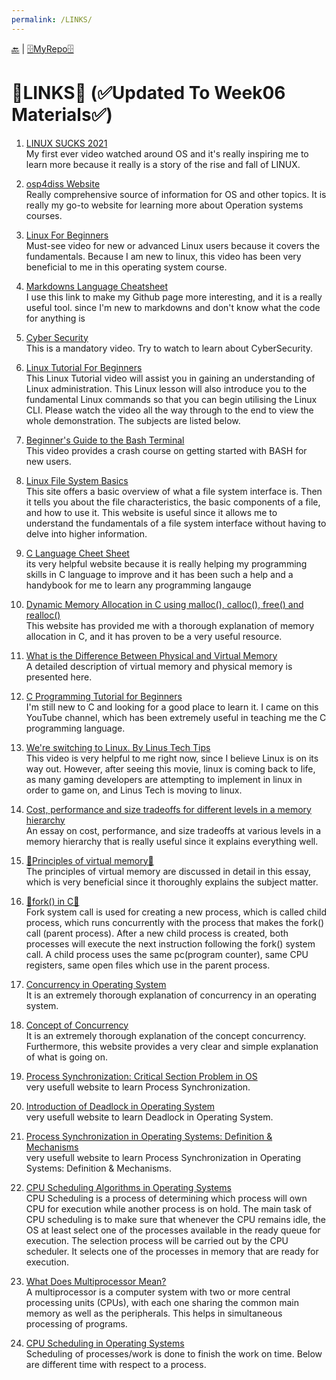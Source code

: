 ```yaml
---
permalink: /LINKS/
---
```


[🔙](https://bilhudapramana.github.io/os212/) | [🗄MyRepo🗄](https://github.com/bilhudapramana/os212) 

# 🔗LINKS🔗 (✅Updated To Week06 Materials✅)

1. [LINUX SUCKS 2021](https://www.youtube.com/watch?v=WtJ9T_IJOPE&t=87s) <br>
   My first ever video watched around OS and it's really inspiring me to learn more because it really is a story of the rise and fall of LINUX. <br>

2. [osp4diss Website](https://osp4diss.vlsm.org/osp-115.html) <br>
   Really comprehensive source of information for OS and other topics. It is really my go-to website for learning more about Operation systems courses.

3. [Linux For Beginners](https://www.youtube.com/watch?v=CpTfQ-q6MPU) <br>
   Must-see video for new or advanced Linux users because it covers the fundamentals. Because I am new to linux, this video has been very beneficial to me in this operating system    course.
   
4. [Markdowns Language Cheatsheet](https://www.markdownguide.org/cheat-sheet/) <br>
   I use this link to make my Github page more interesting, and it is a really useful tool. since I'm new to markdowns and don't know what the code for anything is

5. [Cyber Security](https://www.youtube.com/watch?v=rcDO8km6R6c) <br>
   This is a mandatory video. Try to watch to learn about CyberSecurity.

6. [Linux Tutorial For Beginners](https://www.youtube.com/watch?v=v_1zB2WNN14) <br>
   This Linux Tutorial video will assist you in gaining an understanding of Linux administration. This Linux lesson will also introduce you to the fundamental Linux commands so      that you can begin utilising the Linux CLI. Please watch the video all the way through to the end to view the whole demonstration. The subjects are listed below.
   
7. [Beginner's Guide to the Bash Terminal](https://www.youtube.com/watch?v=oxuRxtrO2Ag) <br>
   This video provides a crash course on getting started with BASH for new users.
   
8. [Linux File System Basics](https://www.dummies.com/computers/operating-systems/linux/linux-file-system-basics/) <br>
   This site offers a basic overview of what a file system interface is. Then it tells you about the file characteristics, the basic components of a file, and how to use it.        This website is useful since it allows me to understand the fundamentals of a file system interface without having to delve into higher information.
   
9. [C Language Cheet Sheet](https://www.programiz.com/c-programming) <br>
   its very helpful website because it is really helping my programming skills in C language to improve and it has been such a help and a handybook for me to learn any              programming langauge

10. [Dynamic Memory Allocation in C using malloc(), calloc(), free() and realloc()](https://www.geeksforgeeks.org/dynamic-memory-allocation-in-c-using-malloc-calloc-free-and-realloc/) <br>
   This website has provided me with a thorough explanation of memory allocation in C, and it has proven to be a very useful resource.
   
11. [What is the Difference Between Physical and Virtual Memory](https://pediaa.com/what-is-the-difference-between-physical-and-virtual-memory/) <br>
   A detailed description of virtual memory and physical memory is presented here.

12. [C Programming Tutorial for Beginners](https://www.youtube.com/watch?v=KJgsSFOSQv0) <br>
   I'm still new to C and looking for a good place to learn it. I came on this YouTube channel, which has been extremely useful in teaching me the C programming language.
   
13. [We're switching to Linux. By Linus Tech Tips](https://www.youtube.com/watch?v=rHpWKPfvTmM) <br>
   This video is very helpful to me right now, since I believe Linux is on its way out. However, after seeing this movie, linux is coming back to life, as many gaming developers    are attempting to implement in linux in order to game on, and Linus Tech is moving to linux.
   
14. [Cost, performance and size tradeoffs for different levels in a memory hierarchy](https://dl.acm.org/doi/abs/10.1145/633617.803551) <br>
   An essay on cost, performance, and size tradeoffs at various levels in a memory hierarchy that is really useful since it explains everything well.
   
15. [📝Principles of virtual memory📝](http://www.cburch.com/books/vm/index.html) <br>
   The principles of virtual memory are discussed in detail in this essay, which is very beneficial since it thoroughly explains the subject matter.
   
16. [🍴fork() in C🍴](https://www.geeksforgeeks.org/fork-system-call/) <br>
   Fork system call is used for creating a new process, which is called child process, which runs concurrently with the process that makes the fork() call (parent process). After a new child process is created, both processes will execute the next instruction following the fork() system call. A child process uses the same pc(program counter), same CPU registers, same open files which use in the parent process.
      
17. [Concurrency in Operating System](https://www.geeksforgeeks.org/concurrency-in-operating-system/#:~:text=It%20enable%20to%20run%20multiple%20applications%20at%20the%20same%20time.&text=It%20enables%20that%20the%20resources,be%20used%20for%20other%20applications.&text=Without%20concurrency%2C%20each%20application%20has,next%20one%20can%20be%20run.&text=It%20enables%20the%20better%20performance%20by%20the%20operating%20system.) <br>
   It is an extremely thorough explanation of concurrency in an operating system.
  
18. [Concept of Concurrency](https://sceweb.uhcl.edu/helm/RationalUnifiedProcess/process/workflow/ana_desi/co_cncry.htm) <br>
   It is an extremely thorough explanation of the concept concurrency. Furthermore, this website provides a very clear and simple explanation of what is going on.
   
19. [Process Synchronization: Critical Section Problem in OS](https://www.guru99.com/process-synchronization.html) <br>
   very usefull website to learn Process Synchronization.
   
20. [Introduction of Deadlock in Operating System](https://www.geeksforgeeks.org/introduction-of-deadlock-in-operating-system/) <br>
   very usefull website to learn Deadlock in Operating System.

21. [Process Synchronization in Operating Systems: Definition & Mechanisms](https://study.com/academy/lesson/process-synchronization-in-operating-systems-definition-mechanisms.html) <br>
   very usefull website to learn Process Synchronization in Operating Systems: Definition & Mechanisms.
   
   22. [CPU Scheduling Algorithms in Operating Systems](https://www.guru99.com/cpu-scheduling-algorithms.html#:~:text=CPU%20Scheduling%20is%20a%20process,the%20ready%20queue%20for%20execution.) <br>
   CPU Scheduling is a process of determining which process will own CPU for execution while another process is on hold. The main task of CPU scheduling is to make sure that whenever the CPU remains idle, the OS at least select one of the processes available in the ready queue for execution. The selection process will be carried out by the CPU scheduler. It selects one of the processes in memory that are ready for execution.
   
   23. [What Does Multiprocessor Mean?](https://www.techopedia.com/definition/8474/multiprocessor) <br>
   A multiprocessor is a computer system with two or more central processing units (CPUs), with each one sharing the common main memory as well as the peripherals. This helps in simultaneous processing of programs.
   
   24. [CPU Scheduling in Operating Systems](https://www.geeksforgeeks.org/cpu-scheduling-in-operating-systems/) <br>
   Scheduling of processes/work is done to finish the work on time.
Below are different time with respect to a process.
